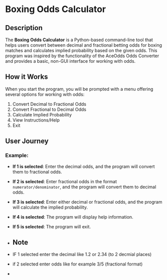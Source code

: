 # Boxing Odds Calculator

## Description

The **Boxing Odds Calculator** is a Python-based command-line tool that helps users convert between decimal and fractional betting odds for boxing matches and calculates implied probability based on the given odds. This program was inspired by the functionality of the AceOdds Odds Converter and provides a basic, non-GUI interface for working with odds.

## How it Works

When you start the program, you will be prompted with a menu offering several options for working with odds:

1. Convert Decimal to Fractional Odds
2. Convert Fractional to Decimal Odds
3. Calculate Implied Probability
4. View Instructions/Help
5. Exit

## User Journey

### Example:

- **If 1 is selected**: Enter the decimal odds, and the program will convert them to fractional odds.
- **If 2 is selected**: Enter fractional odds in the format `numerator/denominator`, and the program will convert them to decimal odds.
- **If 3 is selected**: Enter either decimal or fractional odds, and the program will calculate the implied probability.
- **If 4 is selected**: The program will display help information.
- **If 5 is selected**: The program will exit.

- ## Note
- IF 1 selected enter the decimal like 1.2 or 2.34 (to 2 decmial places)
- if 2 selected enter odds like for example 3/5 (fractional format)

- 

